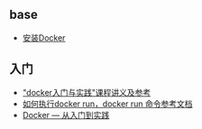 ## base
- [安装Docker](https://help.aliyun.com/knowledge_detail/42851.html)

## 入门
- ["docker入门与实践"课程讲义及参考](https://github.com/liubin/docker101)
- [如何执行docker run，docker run 命令参考文档](https://deepzz.com/post/docker-run-reference.html)
- [Docker — 从入门到实践](https://www.gitbook.com/book/yeasy/docker_practice/details)
